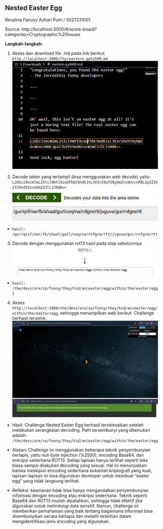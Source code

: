 ## Nested Easter Egg

Revalina Fairuzy Azhari Putri / 5027231001

Source: http://localhost:3000/#/score-board?categories=Cryptographic%20Issues

**Langkah-langkah:**

1. Akses dan download file .md pada link berikut `http://localhost:3000/ftp/eastere.gg%2500.md`
![alt text](images/image-2.png)

2. Decode token yang tertampil (bisa menggunakan web decode) yaitu: `L2d1ci9xcmlmL25lci9mYi9zaGFhbC9ndXJsL3V2cS9uYS9ybmZncmUvcnR0L2p2Z3V2YS9ndXIvcm5mZ3JlL3J0dA==`
![alt text](images/image-3.png)

- `hasil: /gur/qrif/ner/fb/shaal/gurl/uvq/na/rnfgre/rtt/jvguva/gur/rnfgre/rtt`

3. Decode dengan menggunakan rot13 hasil pada step sebelumnya
![alt text](images/image-4.png)

- `hasil: /the/devs/are/so/funny/they/hid/an/easter/egg/within/the/easter/egg1`

4. Akses `http://localhost:3000/the/devs/are/so/funny/they/hid/an/easter/egg/within/the/easter/egg`, sehingga menampilkan web berikut. Challenge berhasil tersolve.
![alt text](images/image-5.png)
![alt text](images/image-6.png)

- Hasil: Challenge Nested Easter Egg berhasil terselesaikan setelah melakukan serangkaian decoding. Path tersembunyi yang ditemukan adalah: `/the/devs/are/so/funny/they/hid/an/easter/egg/within/the/easter/egg` 

- Alasan: Challenge ini menggunakan beberapa teknik penyembunyian berlapis, yaitu null-byte injection (%2500), encoding Base64, dan enkripsi sederhana ROT13. Setiap lapisan hanya terlihat seperti teks biasa sampai dilakukan decoding yang sesuai. Hal ini menunjukkan bahwa meskipun encoding sederhana bukanlah kriptografi yang kuat, lapisan-lapisan ini bisa digunakan developer untuk membuat “easter egg” yang tidak langsung terlihat.

- Refleksi: keamanan tidak bisa hanya mengandalkan penyembunyian informasi dengan encoding atau enkripsi sederhana. Teknik seperti Base64 dan ROT13 mudah dipatahkan, sehingga tidak efektif jika digunakan untuk melindungi data sensitif. Namun, challenge ini memberikan pemahaman yang baik tentang bagaimana informasi bisa disembunyikan secara berlapis dan melatih ketelitian dalam mengidentifikasi jenis encoding yang digunakan.